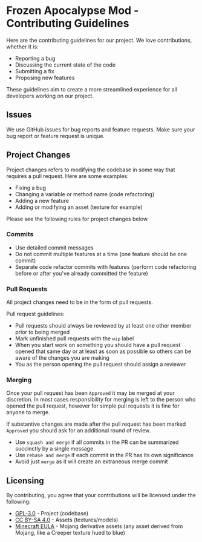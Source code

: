 # Frozen Apocalypse Mod - Contributing Guidelines
Here are the contributing guidelines for our project. We love contributions, whether it is:
* Reporting a bug
* Discussing the current state of the code
* Submitting a fix
* Proposing new features

These guidelines aim to create a more streamlined experience for all developers working on our project.

## Issues
We use GitHub issues for bug reports and feature requests. Make sure your bug report or feature request is unique.

## Project Changes
Project changes refers to modifying the codebase in some way that requires a pull request. Here are some examples:
* Fixing a bug
* Changing a variable or method name (code refactoring)
* Adding a new feature
* Adding or modifying an asset (texture for example)

Please see the following rules for project changes below.

### Commits
- Use detailed commit messages
- Do not commit multiple features at a time (one feature should be one commit)
- Separate code refactor commits with features (perform code refactoring before or after you've already committed the feature)

### Pull Requests
All project changes need to be in the form of pull requests.

Pull request guidelines:
- Pull requests should always be reviewed by at least one other member prior to being merged
- Mark unfinished pull requests with the `wip` label
- When you start work on something you should have a pull request opened that same day or at least as soon as possible so others can be aware of the changes you are making
- You as the person opening the pull request should assign a reviewer

### Merging
Once your pull request has been `Approved` it may be merged at your discretion. In most cases responsibility for merging is left to the person who opened the pull request, however for simple pull requests it is fine for anyone to merge.

If substantive changes are made after the pull request has been marked `Approved` you should ask for an additional round of review.

- Use `squash and merge` if all commits in the PR can be summarized succinctly by a single message
- Use `rebase and merge` if each commit in the PR has its own significance
- Avoid just `merge` as it will create an extraneous merge commit

## Licensing
By contributing, you agree that your contributions will be licensed under the following:
* [GPL-3.0](https://choosealicense.com/licenses/gpl-3.0/) - Project (codebase)
* [CC BY-SA 4.0](https://creativecommons.org/licenses/by-sa/4.0/deed.en) - Assets (textures/models)
* [Minecraft EULA](https://www.minecraft.net/en-us/eula) - Mojang derivative assets (any asset derived from Mojang, like a Creeper texture hued to blue)
